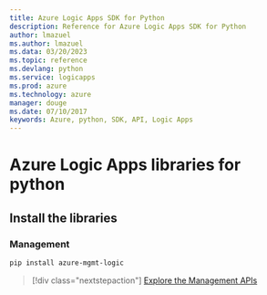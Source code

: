 ```yaml
---
title: Azure Logic Apps SDK for Python
description: Reference for Azure Logic Apps SDK for Python
author: lmazuel
ms.author: lmazuel
ms.data: 03/20/2023
ms.topic: reference
ms.devlang: python
ms.service: logicapps
ms.prod: azure
ms.technology: azure
manager: douge
ms.date: 07/10/2017
keywords: Azure, python, SDK, API, Logic Apps
---
```

# Azure Logic Apps libraries for python

## Install the libraries


### Management

```bash
pip install azure-mgmt-logic
```
> [!div class="nextstepaction"]
> [Explore the Management APIs](/python/api/overview/azure/logicapps/management)